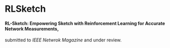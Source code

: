# RLSketch

#### RL-Sketch: Empowering Sketch with Reinforcement Learning for Accurate Network Measurements,
submitted to *IEEE Netwrok Magazine* and under review.
